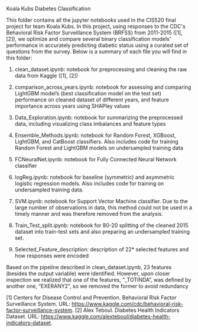 Koala Kubs Diabetes Classification

This folder contains all the jupyter notebooks used in the CIS520 final project for team Koala Kubs. In this project, using responses to the CDC's Behavioral Risk Factor Surveillance System (BRFSS) from 2011-2015 ([1], [2]), we optimize and compare several binary classification models’ performance in accurately predicting diabetic status using a curated set of questions from the survey. Below is a summary of each file you will find in this folder:
        
1) clean_dataset.ipynb: notebook for preprocessing and cleaning the raw data from Kaggle ([1], [2])
    
2) comparison_across_years.ipynb: notebook for assessing and comparing LightGBM model’s (best classification model on the test set) performance on cleaned dataset of different years, and feature importance across years using SHAPley values
    
3) Data_Exploration.ipynb: notebook for summarizing the preprocessed data, including visualizing class imbalances and feature types
    
4) Ensemble_Methods.ipynb: notebook for Random Forest, XGBoost, LightGBM, and CatBoost classifiers. Also includes code for training Random Forest and LightGBM models on undersampled training data
    
5) FCNeuralNet.ipynb: notebook for Fully Connected Neural Network classifier
    
6) logReg.ipynb: notebook for baseline (symmetric) and asymmetric logistic regression models. Also includes code for training on undersampled training data.
    
7) SVM.ipynb: notebook for Support Vector Machine classifier. Due to the large number of observations in data, this method could not be used in a timely manner and was therefore removed from the analysis.
    
8) Train_Test_split.ipynb: notebook for 80-20 splitting of the cleaned 2015 dataset into train-test sets and also preparing an undersampled training set.
    
9) Selected_Feature_description: description of 22* selected features and how responses were encoded

Based on the pipeline described in clean_dataset.ipynb, 23 features (besides the output variable) were identified. However, upon closer inspection we realized that one of the features, “_TOTINDA”, was defined by another one, “EXERANY2”, so we removed the former to avoid redundancy

[1] Centers for Disease Control and Prevention. Behavioral Risk Factor Surveillance System. URL: https://www.kaggle.com/cdc/behavioral-risk-factor-surveillance-system.
[2] Alex Teboul. Diabetes Health Indicators Dataset. URL: https://www.kaggle.com/alexteboul/diabetes-health-indicators-dataset.

